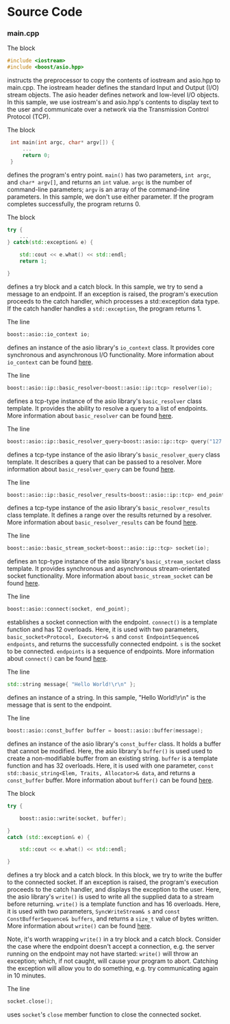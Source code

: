 # Source Code

### main.cpp

The block

```cpp
#include <iostream>
#include <boost/asio.hpp>
```

instructs the preprocessor to copy the contents of iostream and asio.hpp to main.cpp. The iostream header defines the standard Input and Output (I/O) stream objects. The asio header defines network and low-level I/O objects. In this sample, we use iostream's and asio.hpp's contents to display text to the user and communicate over a network via the Transmission Control Protocol (TCP).

The block

```cpp
 int main(int argc, char* argv[]) {
     ...
     return 0;
 }
```

defines the program's entry point. ```main()``` has two parameters, ```int argc```, and ```char* argv[]```, and returns an ```int``` value. ```argc``` is the number of command-line parameters; ```argv``` is an array of the command-line parameters. In this sample, we don't use either parameter. If the program completes successfully, the program returns 0.

The block

```cpp
try {
    ...
} catch(std::exception& e) {

    std::cout << e.what() << std::endl;
    return 1;

}
```

defines a try block and a catch block. In this sample, we try to send a message to an endpoint. If an exception is raised, the program's execution proceeds to the catch handler, which processes a std::exception data type. If the catch handler handles a ```std::exception```, the program returns 1.

The line

```cpp
boost::asio::io_context io;
```

defines an instance of the asio library's ```io_context``` class. It provides core synchronous and asynchronous I/O functionality. More information about ```io_context``` can be found [here](https://www.boost.org/doc/libs/1_70_0/doc/html/boost_asio/reference/io_context.html).

The line

```cpp
boost::asio::ip::basic_resolver<boost::asio::ip::tcp> resolver(io);
```

defines a tcp-type instance of the asio library's ```basic_resolver``` class template. It provides the ability to resolve a query to a list of endpoints. More information about ```basic_resolver``` can be found [here](https://www.boost.org/doc/libs/1_70_0/doc/html/boost_asio/reference/ip__basic_resolver.html).

The line

```cpp
boost::asio::ip::basic_resolver_query<boost::asio::ip::tcp> query("127.0.0.1", "9601");
```

defines a tcp-type instance of the asio library's ```basic_resolver_query``` class template. It describes a query that can be passed to a resolver. More information about ```basic_resolver_query``` can be found [here](https://www.boost.org/doc/libs/1_70_0/doc/html/boost_asio/reference/ip__basic_resolver_query.html).

The line

```cpp
boost::asio::ip::basic_resolver_results<boost::asio::ip::tcp> end_point = resolver.resolve(query);
```

defines a tcp-type instance of the asio library's ```basic_resolver_results``` class template. It defines a range over the results returned by a resolver. More information about ```basic_resolver_results``` can be found [here](https://www.boost.org/doc/libs/1_70_0/doc/html/boost_asio/reference/ip__basic_resolver_results.html).

The line

```cpp
boost::asio::basic_stream_socket<boost::asio::ip::tcp> socket(io);
```

defines an tcp-type instance of the asio library's ```basic_stream_socket``` class template. It provides synchronous and asynchronous stream-orientated socket functionality. More information about ```basic_stream_socket``` can be found [here](https://www.boost.org/doc/libs/1_70_0/doc/html/boost_asio/reference/basic_stream_socket.html).

The line

```cpp
boost::asio::connect(socket, end_point);
```

establishes a socket connection with the endpoint. ```connect()``` is a template function and has 12 overloads. Here, it is used with two parameters, ```basic_socket<Protocol, Executor>& s``` and ```const EndpointSequence& endpoints```, and returns the successfully connected endpoint. ```s``` is the socket to be connected. ```endpoints``` is a sequence of endpoints. More information about ```connect()``` can be found [here](https://www.boost.org/doc/libs/1_70_0/doc/html/boost_asio/reference/connect.html).

The line

```cpp
std::string message{ "Hello World!\r\n" };
```

defines an instance of a string. In this sample, "Hello World!\r\n" is the message that is sent to the endpoint.

The line

```cpp
boost::asio::const_buffer buffer = boost::asio::buffer(message);
```

defines an instance of the asio library's ```const_buffer``` class. It holds a buffer that cannot be modified. Here, the asio library's ```buffer()``` is used used to create a non-modifiable buffer from an existing string. ```buffer``` is a template function and has 32 overloads. Here, it is used with one parameter, ```const std::basic_string<Elem, Traits, Allocator>& data```, and returns a ```const_buffer``` buffer. More information about ```buffer()``` can be found [here](https://www.boost.org/doc/libs/1_70_0/doc/html/boost_asio/reference/buffer.html).

The block

```cpp
try {

    boost::asio::write(socket, buffer);

}
catch (std::exception& e) {

    std::cout << e.what() << std::endl;

}
```

defines a try block and a catch block. In this block, we try to write the buffer to the connected socket. If an exception is raised, the program's execution proceeds to the catch handler, and displays the exception to the user. Here, the asio library's ```write()``` is used to write all the supplied data to a stream before returning. ```write()``` is a template function and has 16 overloads. Here, it is used with two parameters, ```SyncWriteStream& s``` and ```const ConstBufferSequence& buffers```, and returns a ```size_t``` value of bytes written. More information about ```write()``` can be found [here](https://www.boost.org/doc/libs/1_70_0/doc/html/boost_asio/reference/write.html). 

Note, it's worth wrapping ```write()``` in a try block and a catch block. Consider the case where the endpoint doesn't accept a connection, e.g. the server running on the endpoint may not have started: ```write()``` will throw an exception; which, if not caught, will cause your program to abort. Catching the exception will allow you to do something, e.g. try communicating again in 10 minutes.

The line

```cpp
socket.close();
```

uses ```socket```'s ```close``` member function to close the connected socket.